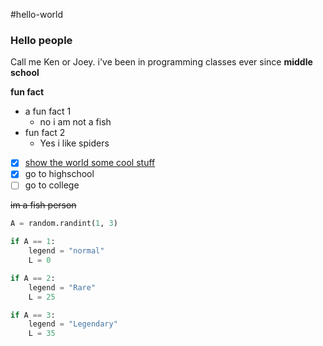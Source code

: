 #hello-world
<h3>Hello people</h3>

Call me Ken or Joey. i've been in programming classes ever since **middle school**

**fun fact**
* a fun fact 1
  * no i am not a fish 
* fun fact 2
  * Yes i like spiders

- [x] [show the world some cool stuff](https://www.youtube.com/watch?v=nQcfK9EKfL4)
- [x] go to highschool
- [ ] go to college

~~im a fish person~~

```python
A = random.randint(1, 3)

if A == 1:
    legend = "normal"
    L = 0

if A == 2:
    legend = "Rare"
    L = 25

if A == 3:
    legend = "Legendary"
    L = 35
```
